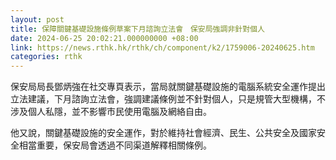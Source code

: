 ```yaml
---
layout: post
title: 保障關鍵基礎設施條例草案下月諮詢立法會　保安局強調非針對個人
date: 2024-06-25 20:02:21.000000000 +08:00
link: https://news.rthk.hk/rthk/ch/component/k2/1759006-20240625.htm
categories: rthk
---
```


保安局局長鄧炳強在社交專頁表示，當局就關鍵基礎設施的電腦系統安全運作提出立法建議，下月諮詢立法會，強調建議條例並不針對個人，只是規管大型機構，不涉及個人私隱，並不影響市民使用電腦及網絡自由。

他又說，關鍵基礎設施的安全運作，對於維持社會經濟、民生、公共安全及國家安全相當重要，保安局會透過不同渠道解釋相關條例。
